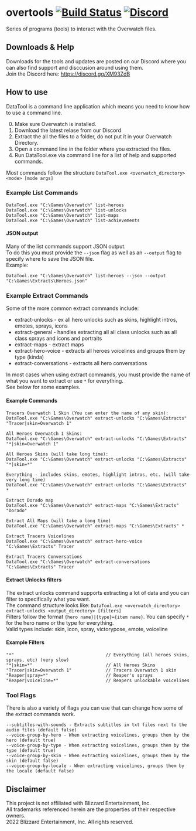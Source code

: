 # overtools [![Build Status](https://github.com/overtools/OWLib/actions/workflows/dotnet.yml/badge.svg)](https://github.com/overtools/OWLib/actions/workflows/dotnet.yml) [![Discord](https://img.shields.io/discord/346445737367699456.svg?label=&logo=discord&logoColor=ffffff&color=7389D8&labelColor=6A7EC2)](https://discord.gg/XM93ZdB)

Series of programs (tools) to interact with the Overwatch files.

## Downloads & Help
Downloads for the tools and updates are posted on our Discord where you can also find support and disccusion around using them.  
Join the Discord here:  https://discord.gg/XM93ZdB  

## How to use
DataTool is a command line application which means you need to know how to use a command line.

0. Make sure Overwatch is installed.
1. Download the latest relase from our Discord
2. Extract the all the files to a folder, do not put it in your Overwatch Directory.
3. Open a command line in the folder where you extracted the files.
4. Run DataTool.exe via command line for a list of help and supported commands.

Most commands follow the structure `DataTool.exe <overwatch_directory> <mode> [mode args]`

### Example List Commands
```
DataTool.exe "C:\Games\Overwatch" list-heroes
DataTool.exe "C:\Games\Overwatch" list-unlocks
DataTool.exe "C:\Games\Overwatch" list-maps
DataTool.exe "C:\Games\Overwatch" list-achievements
```

#### JSON output
Many of the list commands support JSON output.  
To do this you must provide the `--json` flag as well as an `--output` flag to specify where to save the JSON file.  
Example:
```
DataTool.exe "C:\Games\Overwatch" list-heroes --json --output "C:\Games\Extracts\Heroes.json"
```

### Example Extract Commands

Some of the more common extract commands include:
 * extract-unlocks - ex all hero unlocks such as skins, highlight intros, emotes, sprays, icons
 * extract-general - handles extracting all all class unlocks such as all class sprays and icons and portraits
 * extract-maps - extract maps
 * extract-hero-voice - extracts all heroes voicelines and groups them by type (kinda)
 * extract-conversations - extracts all hero conversations
 
 In most cases when using extract commands, you must provide the name of what you want to extract or use `*` for everything.  
 See below for some examples.

#### Example Commands
```
Tracers Overwatch 1 Skin (You can enter the name of any skin):
DataTool.exe "C:\Games\Overwatch" extract-unlocks "C:\Games\Extracts" "Tracer|skin=Overwatch 1"

All Heroes Overwatch 1 Skins:
DataTool.exe "C:\Games\Overwatch" extract-unlocks "C:\Games\Extracts" "*|skin=Overwatch 1"

All Heroes Skins (will take long time):
DataTool.exe "C:\Games\Overwatch" extract-unlocks "C:\Games\Extracts" "*|skin=*"

Everything - includes skins, emotes, highlight intros, etc. (will take very long time)
DataTool.exe "C:\Games\Overwatch" extract-unlocks "C:\Games\Extracts" *

Extract Dorado map
DataTool.exe "C:\Games\Overwatch" extract-maps "C:\Games\Extracts" "Dorado"

Extract All Maps (will take a long time)
DataTool.exe "C:\Games\Overwatch" extract-maps "C:\Games\Extracts" *

Extract Tracers Voicelines
DataTool.exe "C:\Games\Overwatch" extract-hero-voice "C:\Games\Extracts" Tracer

Extract Tracers Conversations
DataTool.exe "C:\Games\Overwatch" extract-conversations "C:\Games\Extracts" Tracer
```

#### Extract Unlocks filters
The extract unlocks command supports extracting a lot of data and you can filter to specifically what you want.  
The command structure looks like: `DataTool.exe <overwatch_directory> extract-unlocks <output_directory> [filters]`  
Filters follow the format `{hero name}|{type}={item name}`. You can specify `*` for the hero name or the type for everything.  
Valid types include: skin, icon, spray, victorypose, emote, voiceline

#### Example Filters
```
"*"                                   // Everything (all heroes skins, sprays, etc) (very slow)
"*|skin=*"                            // All Heroes Skins
"Tracer|skin=Overwatch 1"             // Tracers Overwatch 1 skin
"Reaper|spray=*"                      // Reaper's sprays
"Reaper|voiceline=*"                  // Reapers unlockable voicelines
```

### Tool Flags
There is also a variety of flags you can use that can change how some of the extract commands work.
```
--subtitles-with-sounds - Extracts subtitles in txt files next to the audio files (default false)
--voice-group-by-hero - When extracting voicelines, groups them by the hero (default true)
--voice-group-by-type - When extracting voicelines, groups them by the type (default true)
--voice-group-by-skin - When extracting voicelines, groups them by the skin (default false)
--voice-group-by-locale - When extracting voicelines, groups them by the locale (default false)
```

## Disclaimer
This project is not affiliated with Blizzard Entertainment, Inc.  
All trademarks referenced herein are the properties of their respective owners.  
2022 Blizzard Entertainment, Inc. All rights reserved.
